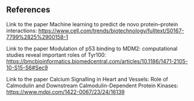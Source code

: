 


## References

Link to the paper Machine learning to predict de novo protein–protein interactions: https://www.cell.com/trends/biotechnology/fulltext/S0167-7799%2825%2900158-1

Link to the paper Modulation of p53 binding to MDM2: computational studies reveal important roles of Tyr100: https://bmcbioinformatics.biomedcentral.com/articles/10.1186/1471-2105-10-S15-S6#Sec9

Link to the paper Calcium Signalling in Heart and Vessels: Role of Calmodulin and Downstream Calmodulin-Dependent Protein Kinases: https://www.mdpi.com/1422-0067/23/24/16139

